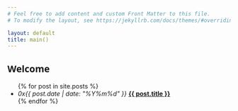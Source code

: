 ```yaml
---
# Feel free to add content and custom Front Matter to this file.
# To modify the layout, see https://jekyllrb.com/docs/themes/#overriding-theme-defaults

layout: default
title: main()
---
```


<section class="posts">

<h1 style="font-family: system-ui;">
Welcome
</h1>

<ul class="address-table">
{% for post in site.posts %}
<li class="address-entry">
    <i>
        0x<time datetime="{{ post.date | date_to_xmlschema }}">{{ post.date | date: "%Y%m%d" }}</time>
    </i>
    <b>
        <a href="{{ site.baseurl }}{{ post.url }}">{{ post.title }}</a>
    </b>
</li>
{% endfor %}
</ul>
</section>
